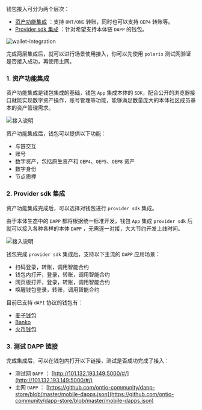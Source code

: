 

钱包接入可分为两个层次：

- [资产功能集成](https://dev-docs.ont.io/#/docs-cn/Wallet-Integration/01-WalletDocking-asset-docking) ：支持 ```ONT/ONG``` 转账，同时也可以支持 ```OEP4``` 转账等。
- [Provider sdk 集成](https://dev-docs.ont.io/#/docs-cn/Wallet-Integration/02-WalletDocking-provider-sdk-docking) ：针对希望支持本体链 ```DAPP``` 的钱包。

![wallet-integration](https://raw.githubusercontent.com/ontio/documentation/master/dev-website-docs/assets/integration/wallet-integration.png)

完成两层集成后，就可以进行场景使用接入，你可以先使用 ```polaris``` 测试网验证是否接入成功，再使用主网。

### 1. 资产功能集成

资产功能集成是钱包集成的基础，钱包 ```App``` 集成本体的 ```SDK```，配合公开的浏览器接口就能实现数字资产操作，账号管理等功能，能够满足数量庞大的本体社区成员基本的资产管理需求。

![接入说明](https://raw.githubusercontent.com/ontio/documentation/master/dev-website-docs/assets/integration/sdk.png)

资产功能集成后，钱包可以提供以下功能：

-  与链交互
-  账号
-  数字资产，包括原生资产和 ```OEP4```、```OEP5```、```OEP8``` 资产
-  数字身份
-  节点质押

### 2. Provider sdk 集成

资产功能集成完成后，可以选择对钱包进行 ```provider sdk``` 集成。

由于本体生态中的 ```DAPP``` 都将根据统一标准开发，钱包 ```App``` 集成 ```provider sdk``` 后就可以接入各种各样的本体 ```DAPP``` ，无需逐一对接，大大节约开发上线时间。

![接入说明](https://raw.githubusercontent.com/ontio/documentation/master/dev-website-docs/assets/integration/provider-sdk.png)

钱包完成 ```provider sdk``` 集成后，支持以下主流的 ```DAPP``` 应用场景：

- 扫码登录，转账，调用智能合约
- 钱包内打开，登录，转账，调用智能合约
- 网页版打开，登录，转账，调用智能合约
- 唤醒钱包登录，转账，调用智能合约

目前已支持 ```dAPI``` 协议的钱包有：
 - [麦子钱包](http://www.mathwallet.org/en/)
 - [Banko](http://bankowallet.com/pc.html) 
 - [火币钱包](https://www.huobiwallet.com/)
 
### 3. 测试 DAPP 链接
完成集成后，可以在钱包内打开以下链接，测试是否成功完成了接入：

* 测试网 ```DAPP``` ： [http://101.132.193.149:5000/#/](http://101.132.193.149:5000/#/)
* 主网 ```DAPP``` ： [https://github.com/ontio-community/dapp-store/blob/master/mobile-dapps.json](https://github.com/ontio-community/dapp-store/blob/master/mobile-dapps.json)